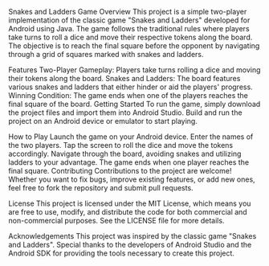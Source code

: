 Snakes and Ladders Game
Overview
This project is a simple two-player implementation of the classic game "Snakes and Ladders" developed for Android using Java. The game follows the traditional rules where players take turns to roll a dice and move their respective tokens along the board. The objective is to reach the final square before the opponent by navigating through a grid of squares marked with snakes and ladders.

Features
Two-Player Gameplay: Players take turns rolling a dice and moving their tokens along the board.
Snakes and Ladders: The board features various snakes and ladders that either hinder or aid the players' progress.
Winning Condition: The game ends when one of the players reaches the final square of the board.
Getting Started
To run the game, simply download the project files and import them into Android Studio. Build and run the project on an Android device or emulator to start playing.

How to Play
Launch the game on your Android device.
Enter the names of the two players.
Tap the screen to roll the dice and move the tokens accordingly.
Navigate through the board, avoiding snakes and utilizing ladders to your advantage.
The game ends when one player reaches the final square.
Contributing
Contributions to the project are welcome! Whether you want to fix bugs, improve existing features, or add new ones, feel free to fork the repository and submit pull requests.

License
This project is licensed under the MIT License, which means you are free to use, modify, and distribute the code for both commercial and non-commercial purposes. See the LICENSE file for more details.

Acknowledgements
This project was inspired by the classic game "Snakes and Ladders".
Special thanks to the developers of Android Studio and the Android SDK for providing the tools necessary to create this project.
